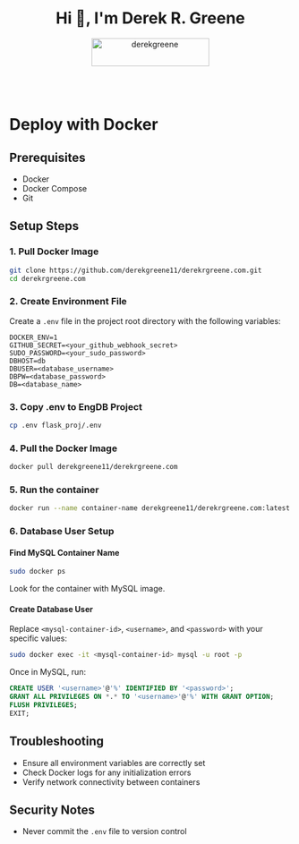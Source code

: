 <h1 align="center">Hi 👋, I'm Derek R. Greene</h1>
<p align="center"><a href="https://www.buymeacoffee.com/derekgreene"> <img align="center" src="https://cdn.buymeacoffee.com/buttons/v2/default-yellow.png" height="50" width="210" alt="derekgreene" /></a></p><br><br>


# Deploy with Docker

## Prerequisites
- Docker
- Docker Compose
- Git

## Setup Steps

### 1. Pull Docker Image
```bash
git clone https://github.com/derekgreene11/derekrgreene.com.git
cd derekrgreene.com
```

### 2. Create Environment File
Create a `.env` file in the project root directory with the following variables:
```
DOCKER_ENV=1
GITHUB_SECRET=<your_github_webhook_secret>
SUDO_PASSWORD=<your_sudo_password>
DBHOST=db
DBUSER=<database_username>
DBPW=<database_password>
DB=<database_name>
```

### 3. Copy .env to EngDB Project
```bash
cp .env flask_proj/.env
```

### 4. Pull the Docker Image
```bash
docker pull derekgreene11/derekrgreene.com
```

### 5. Run the container
```bash
docker run --name container-name derekgreene11/derekrgreene.com:latest
```

### 6. Database User Setup

#### Find MySQL Container Name
```bash
sudo docker ps
```
Look for the container with MySQL image.

#### Create Database User
Replace `<mysql-container-id>`, `<username>`, and `<password>` with your specific values:
```bash
sudo docker exec -it <mysql-container-id> mysql -u root -p
```

Once in MySQL, run:
```sql
CREATE USER '<username>'@'%' IDENTIFIED BY '<password>';
GRANT ALL PRIVILEGES ON *.* TO '<username>'@'%' WITH GRANT OPTION;
FLUSH PRIVILEGES;
EXIT;
```


## Troubleshooting
- Ensure all environment variables are correctly set
- Check Docker logs for any initialization errors
- Verify network connectivity between containers

## Security Notes
- Never commit the `.env` file to version control
